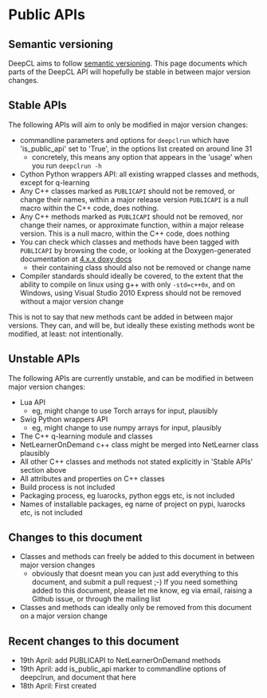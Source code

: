 # Public APIs

## Semantic versioning

DeepCL aims to follow [semantic versioning](semver.org).  This page documents which parts of the DeepCL API
will hopefully be stable in between major version changes.

## Stable APIs

The following APIs will aim to only be modified in major version changes:
* commandline parameters and options for `deepclrun` which have 'is_public_api' set to 'True', in the options list created on around line 31
  * concretely, this means any option that appears in the 'usage' when you run `deepclrun -h`
* Cython Python wrappers API: all existing wrapped classes and methods, except for q-learning
* Any C++ classes marked as `PUBLICAPI` should not be removed, or change their names, within a major
release version  `PUBLICAPI` is a null macro within the C++ code, does nothing.
* Any C++ methods marked as `PUBLICAPI` should not be removed, nor change their names, or approximate
function, within a major release version.  This is a null macro, within the C++ code, does nothing
* You can check which classes and methods have been tagged with `PUBLICAPI` by browsing the code, or
looking at the Doxygen-generated documentation at [4.x.x doxy docs](http://hughperkins.github.io/DeepCL/4.x.x/html/annotated.html)
  * their containing class should also not be removed or change name
* Compiler standards should ideally be covered, to the extent that the ability to compile on linux
using g++ with only `-std=c++0x`, and on Windows, using Visual Studio 2010 Express should not be removed without a major version change

This is not to say that new methods cant be added in between major versions.  They can, and will be,
but ideally these existing methods wont be modified, at least: not intentionally.

## Unstable APIs

The following APIs are currently unstable, and can be modified in between major version changes:
* Lua API
  * eg, might change to use Torch arrays for input, plausibly
* Swig Python wrappers API
  * eg, might change to use numpy arrays for input, plausibly
* The C++ q-learning module and classes
* NetLearnerOnDemand c++ class might be merged into NetLearner class plausibly
* All other C++ classes and methods not stated explicitly in 'Stable APIs' section above
* All attributes and properties on C++ classes
* Build process is not included
* Packaging process, eg luarocks, python eggs etc, is not included
* Names of installable packages, eg name of project on pypi, luarocks etc, is not included

## Changes to this document

* Classes and methods can freely be added to this document in between major version changes
  * obviously that doesnt mean you can just add everything to this document, and submit a pull request ;-)  If you
need something added to this document, please let me know, eg via email, raising a Github issue, or through
the mailing list
* Classes and methods can ideally only be removed from this document on a major version change

## Recent changes to this document

* 19th April: add PUBLICAPI to NetLearnerOnDemand methods
* 19th April: add is_public_api marker to commandline options of deepclrun, and document that here
* 18th April: First created

